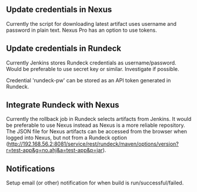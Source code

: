 ## Update credentials in Nexus  
Currently the script for downloading latest artifact uses username and password in plain text. Nexus Pro has an option to use tokens.

## Update credentials in Rundeck
Currently Jenkins stores Rundeck credentials as username/password. Would be preferable to use secret key or similar. Investigate if possible.

Credential 'rundeck-pw' can be stored as an API token generated in Rundeck.

## Integrate Rundeck with Nexus  
Currently the rollback job in Rundeck selects artifacts from Jenkins. It would be preferable to use Nexus instead as Nexus is a more
reliable repository. The JSON file for Nexus artifacts can be accessed from the browser when logged into Nexus, but not from a Rundeck
option (http://192.168.56.2:8081/service/rest/rundeck/maven/options/version?r=test-app&g=no.ahj&a=test-app&p=jar).

## Notifications
Setup email (or other) notification for when build is run/successful/failed.

